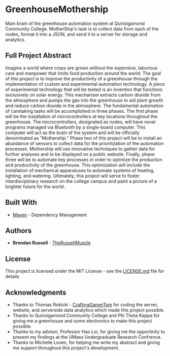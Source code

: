 # GreenhouseMothership

Main brain of the greenhouse automation system at Quinsigamond Community College. MotherShip's task is to collect data from each of the nodes, format it into a JSON, and send it to a server for storage and analytics.

## Full Project Abstract

Imagine a world where crops are grown without the expensive, laborious care and manpower that limits food production around the world. The goal of this project is to improve the productivity of a greenhouse through the implementation of custom and experimental automation technology. A piece of experimental technology that will be tested is an invention that functions exclusively on solar energy. This mechanism extracts carbon dioxide from the atmosphere and pumps the gas into the greenhouse to aid plant growth and reduce carbon dioxide in the atmosphere. The fundamental automation of caretaking tasks will be accomplished in three phases. The first phase will be the installation of microcontrollers at key locations throughout the greenhouse. The microcontrollers, designated as nodes, will have novel programs managed via Bluetooth by a single-board computer. This computer will act as the brain of the system and will be officially denominated as “Mothership.” Phase two of this project will be to install an abundance of sensors to collect data for the prioritization of the automation processes. Mothership will use innovative techniques to gather data for further analyses and to be displayed on a public website. Finally, phase three will be to automate key processes in order to optimize the production and productivity of the greenhouse. This optimization will include the installation of mechanical apparatuses to automate systems of heating, lighting, and watering. Ultimately, this project will serve to foster interdisciplinary research on the college campus and paint a picture of a brighter future for the world.

## Built With

* [Maven](https://maven.apache.org/) - Dependency Management

## Authors

* **Brendan Russell** - [TheRussellMuscle](https://github.com/TheRussellMuscle)

## License

This project is licensed under the MIT License - see the [LICENSE.md](LICENSE.md) file for details

## Acknowledgments

* Thanks to Thomas Rokicki - [CraftingGamerTom](https://github.com/CraftingGamerTom) for coding the server, website, and serverside data analytics which made this project possible.
* Thanks to Quinsigamond Community College and Phi Theta Kappa for giving me a greenhouse and some electronics to make this project possible.
* Thanks to my advisor, Professor Hao Loi, for giving me the opportinity to present my findings at the UMass Undergraduate Research Confrence.
* Thanks to Michelle Loven, for helping me write my abstract and giving me support throughout this project's development.
